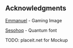 
## Acknowledgments
 [Emmanuel](https://unsplash.com/@axvill) - Gaming Image

[Sesohoq](https://www.sesohq.com/) - Quantum font

TODO: placeit.net for Mockup